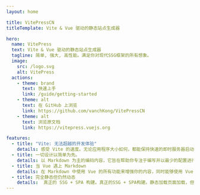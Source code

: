 ```yaml
---
layout: home

title: VitePressCN
titleTemplate: Vite & Vue 驱动的静态站点生成器

hero:
  name: VitePress
  text: Vite & Vue 驱动的静态站点生成器
  tagline: 简单, 强大, 高性能。满足你对现代SSG框架的所有想象。
  image:
    src: /logo.svg
    alt: VitePress
  actions:
    - theme: brand
      text: 快速上手
      link: /guide/getting-started
    - theme: alt
      text: 在 GitHub 上浏览
      link: https://github.com/vanchKong/VitePressCN
    - theme: alt
      text: 浏览原文档
      link: https://vitepress.vuejs.org

features:
  - title: "Vite: 无法超越的开发体验"
    details: 感受 Vite 的速度。无论应用程序大小如何，都能保持快速的即时服务器启动和闪电般快速的 HMR。
  - title: 一切设计以简单为先。
    details: 以 Markdown 为主的编码内容，它旨在帮助你专注于编写并以最少的配置进行部署。
  - title: 当 Vue 遇上 Markdown
    details: 在 Markdown 中使用 Vue 的所有功能来增强你的内容，同时能够使用 Vue 自定义你的站点。
  - title: 完全静态但仍然动态
    details:  真正的 SSG + SPA 构建。真正的SSG + SPA构建。静态加载页面加载，但页面依然可以用 100% 的交互性吸引用户。
---
```

